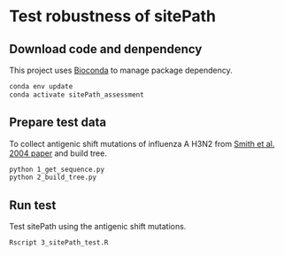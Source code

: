 # Test robustness of sitePath

## Download code and denpendency

This project uses [Bioconda](https://bioconda.github.io/) to manage package dependency.

```bash
conda env update
conda activate sitePath_assessment
```

## Prepare test data

To collect antigenic shift mutations of influenza A H3N2 from [Smith et al. 2004 paper](https://science.sciencemag.org/content/305/5682/371) and build tree.

```bash
python 1_get_sequence.py
python 2_build_tree.py
```

## Run test

Test sitePath using the antigenic shift mutations.

```bash
Rscript 3_sitePath_test.R
```
